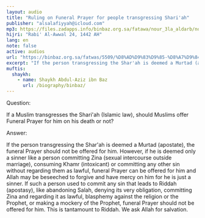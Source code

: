 ```yaml
---
layout: audio
title: "Ruling on Funeral Prayer for people transgressing Shari'ah"
publisher: "alsalafiyyah@icloud.com"
mp3: https://files.zadapps.info/binbaz.org.sa/fatawa/nour_3la_aldarb/nour_069/06913.mp3
hijri: "Rabi' Al-Awwal 24, 1442 AH"
lang: en
note: false
active: audios
url: "https://binbaz.org.sa/fatwas/5509/%D8%AD%D9%83%D9%85-%D8%A7%D9%84%D8%B5%D9%84%D8%A7%D8%A9-%D8%B9%D9%84%D9%89-%D8%A7%D9%84%D9%83%D8%A7%D9%81%D8%B1-%D9%88%D8%A7%D9%84%D8%B9%D8%A7%D8%B5%D9%8A"
excerpt: "If the person transgressing the Shar'ah is deemed a Murtad (apostate), the funeral Prayer should not be offered for him."
muftis:
  shaykh: 
    - name: Shaykh Abdul-Aziz ibn Baz
      url: /biography/binbaz/
---
```


Question:

If a Muslim transgresses the Shari'ah (Islamic law), should Muslims offer Funeral Prayer for him on his death or not?

Answer: 

If the person transgressing the Shar'ah is deemed a Murtad (apostate), the funeral Prayer should not be offered for him. However, if he is deemed only a sinner like a person committing Zina (sexual intercourse outside marriage), consuming Khamr (intoxicant) or committing any other sin without regarding them as lawful, funeral Prayer can be offered for him and Allah may be beseeched to forgive and have mercy on him for he is just a sinner. If such a person used to commit any sin that leads to Riddah (apostasy), like abandoning Salah, denying its very obligation, committing Zina and regarding it as lawful, blasphemy against the religion or the Prophet, or making a mockery of the Prophet, funeral Prayer should not be offered for him. This is tantamount to Riddah. We ask Allah for salvation. 
